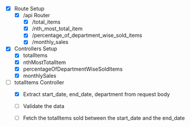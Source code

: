 - [x] Route Setup
    - [x] /api Router
        - [x] /total_items
        - [x] /nth_most_total_item
        - [x] /percentage_of_department_wise_sold_items
        - [x] /monthly_sales

- [x] Controllers Setup
    - [x] totalItems
    - [x] nthMostTotalItem
    - [x] percentageOfDepartmentWiseSoldItems
    - [x] monthlySales

- [ ] totalItems Controller
    - [x] Extract start_date, end_date, department from request body
    - [ ] Validate the data 
    - [ ] Fetch the totalItems sold between the start_date and the end_date
    
